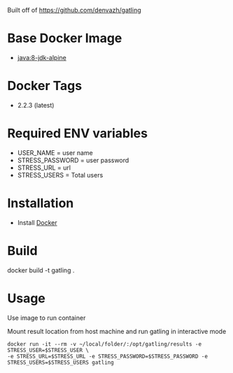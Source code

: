 Built off of https://github.com/denvazh/gatling

# Base Docker Image

* [java:8-jdk-alpine](https://registry.hub.docker.com/_/java/)

# Docker Tags

* 2.2.3 (latest)

# Required ENV variables
* USER_NAME = user name
* STRESS_PASSWORD = user password
* STRESS_URL = url
* STRESS_USERS = Total users

# Installation

* Install [Docker](https://www.docker.com/)

#  Build
docker build -t gatling .

# Usage

Use image to run container

Mount result location from host machine and run gatling in interactive mode

```
docker run -it --rm -v ~/local/folder/:/opt/gatling/results -e STRESS_USER=$STRESS_USER \
-e STRESS_URL=$STRESS_URL -e STRESS_PASSWORD=$STRESS_PASSWORD -e STRESS_USERS=$STRESS_USERS gatling
```